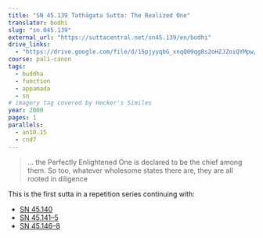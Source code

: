 ```yaml
---
title: "SN 45.139 Tathāgata Sutta: The Realized One"
translator: bodhi
slug: "sn.045.139"
external_url: "https://suttacentral.net/sn45.139/en/bodhi"
drive_links:
  - "https://drive.google.com/file/d/15pjyyqbG_xnqQ09qgBs2oHZJZoiQYMpw/view?usp=drivesdk"
course: pali-canon
tags:
  - buddha
  - function
  - appamada
  - sn
# imagery tag covered by Hecker's Similes
year: 2000
pages: 1
parallels:
  - an10.15
  - cnd7
---
```


> ... the Perfectly Enlightened One is declared to be the chief among them. So too, whatever wholesome states there are, they are all rooted in diligence

This is the first sutta in a repetition series  continuing with:
  - [SN 45.140](/content/canon/sn45.140)
  - [SN 45.141–5](/content/canon/sn45.141-145)
  - [SN 45.146–8](/content/canon/sn45.146-148)
